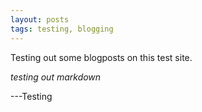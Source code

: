 ```yaml
---
layout: posts
tags: testing, blogging
---
```


Testing out some blogposts on this test site.

*testing out markdown*

---Testing
